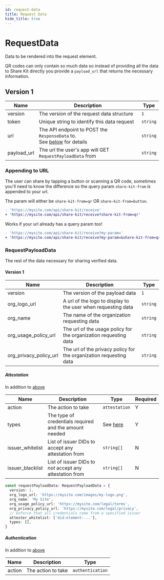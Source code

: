 ```yaml
---
id: request-data
title: Request Data
hide_title: true
---
```


# RequestData

Data to be rendered into the request element.

QR codes can only contain so much data so instead of providing all the data to Share Kit directly you provide a `payload_url` that returns the necessary information.

## Version 1

| Name        | Description                                                                                     | Type     |
| ----------- | ----------------------------------------------------------------------------------------------- | -------- |
| version     | The version of the request data structure                                                       | `1`      |
| token       | Unique string to identify this data request                                                     | `string` |
| url         | The API endpoint to POST the `ResponseData` to.<br/> See [below](#appending-to-URL) for details | `string` |
| payload_url | The url the user's app will GET `RequestPayloadData` from                                       | `string` |

### Appending to URL

The user can share by tapping a button or scanning a QR code, sometimes you'll need to know the difference so the query param `share-kit-from` is appended to your url.

The param will either be `share-kit-from=qr` OR `share-kit-from=button`.

```diff
- 'https://mysite.com/api/share-kit/receive'
+ 'https://mysite.com/api/share-kit/receive?share-kit-from=qr'
```

Works if your url already has a query param too!

```diff
- 'https://mysite.com/api/share-kit/receive?my-param='
+ 'https://mysite.com/api/share-kit/receive?my-param=&share-kit-from=qr'
```

### RequestPayloadData

The rest of the data necessary for sharing verified data.

#### Version 1

| Name                   | Description                                                        | Type     |
| ---------------------- | ------------------------------------------------------------------ | -------- |
| version                | The version of the payload data                                    | `1`      |
| org_logo_url           | A url of the logo to display to the user when requesting data      | `string` |
| org_name               | The name of the organization requesting data                       | `string` |
| org_usage_policy_url   | The url of the usage policy for the organization requesting data   | `string` |
| org_privacy_policy_url | The url of the privacy policy for the organization requesting data | `string` |

##### Attestation

In addition to [above](#version-1)

| Name             | Description                                              | Type              | Required |
| ---------------- | -------------------------------------------------------- | ----------------- | -------- |
| action           | The action to take                                       | `attestation`     | Y        |
| types            | The type of credentials required and the amount needed   | See [here](types) | Y        |
| issuer_whitelist | List of issuer DIDs to accept any attestation from       | `string[]`        | N        |
| issuer_blacklist | List of issuer DIDs to _not_ accept any attestation from | `string[]`        | N        |

```ts
const requestPayloadData: RequestPayloadData = {
  version: 1,
  org_logo_url: 'https://mysite.com/images/my-logo.png',
  org_name: 'My Site',
  org_usage_policy_url: 'https://mysite.com/legal/terms',
  org_privacy_policy_url: 'https://mysite.com/legal/privacy',
  // Enforce that all credentials come from a specified issuer
  attester_whitelist: ['did:element:...'],
  types: [],
}
```

##### Authentication

In addition to [above](#version-1)

| Name   | Description        | Type             |
| ------ | ------------------ | ---------------- |
| action | The action to take | `authentication` |

